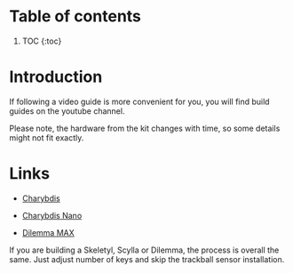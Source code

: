 # Table of contents

1. TOC
{:toc}

# Introduction

If following a video guide is more convenient for you, you will find build guides on the youtube channel.

Please note, the hardware from the kit changes with time, so some details might not fit exactly.

# Links

- [Charybdis](https://www.youtube.com/watch?v=cGCYxeZLDmM)

- [Charybdis Nano](https://www.youtube.com/watch?v=MmBHnL5KuHo)

- [Dilemma MAX](https://www.youtube.com/watch?v=SbnM5BGCNxM)

If you are building a Skeletyl, Scylla or Dilemma, the process is overall the same. Just adjust number of keys and skip the trackball sensor installation.